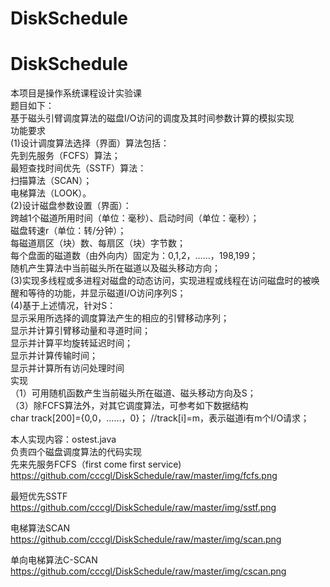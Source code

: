 # DiskSchedule
# DiskSchedule
本项目是操作系统课程设计实验课  
题目如下：  
基于磁头引臂调度算法的磁盘I/O访问的调度及其时间参数计算的模拟实现  
功能要求  
(1)设计调度算法选择（界面）算法包括：  
先到先服务（FCFS）算法；  
最短查找时间优先（SSTF）算法：  
扫描算法（SCAN）；  
电梯算法（LOOK）。  
(2)设计磁盘参数设置（界面）：  
跨越1个磁道所用时间（单位：毫秒）、启动时间（单位：毫秒）；  
磁盘转速r（单位：转/分钟）；  
每磁道扇区（块）数、每扇区（块）字节数；  
每个盘面的磁道数（由外向内）固定为：0,1,2，……，198,199；  
随机产生算法中当前磁头所在磁道以及磁头移动方向；  
(3)实现多线程或多进程对磁盘的动态访问，实现进程或线程在访问磁盘时的被唤醒和等待的功能，并显示磁道I/O访问序列S；  
(4)基于上述情况，针对S：  
显示采用所选择的调度算法产生的相应的引臂移动序列；  
显示并计算引臂移动量和寻道时间；  
显示并计算平均旋转延迟时间；  
显示并计算传输时间；  
显示并计算所有访问处理时间   
实现  
（1）可用随机函数产生当前磁头所在磁道、磁头移动方向及S；  
（3）除FCFS算法外，对其它调度算法，可参考如下数据结构  
           char track[200]={0,0，……，0}；    //track[i]=m，表示磁道i有m个I/O请求；  

本人实现内容：ostest.java  
负责四个磁盘调度算法的代码实现  
先来先服务FCFS（first come first service)
https://github.com/cccgl/DiskSchedule/raw/master/img/fcfs.png  

最短优先SSTF
https://github.com/cccgl/DiskSchedule/raw/master/img/sstf.png  

电梯算法SCAN
https://github.com/cccgl/DiskSchedule/raw/master/img/scan.png  

单向电梯算法C-SCAN
https://github.com/cccgl/DiskSchedule/raw/master/img/cscan.png  
